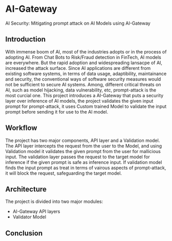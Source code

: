 # AI-Gateway
AI Security: Mitigating prompt attack on AI Models using AI-Gateway

## Introduction
With immense boom of AI, most of the industries adopts or in the process of adopting AI. From Chat Bots to Risk/Fraud detection in FinTech, AI models are everywhere. But the rapid adoption and widespreading lansacpe of AI, increased the attack surface. Since AI applications are different from existing software systems, in terms of data usage, adaptibility, maintainance and security, the conventional ways of software security measures would not be sufficient to secure AI systems.
Among, different critical threats on AI, such as model hijacking, data vulnerability, etc, prompt-attack is the most curcial one.
This project introduces a AI-Gateway that puts a security layer over inference of AI models, the project validates the given input prompt for prompt-attack, it uses Custom trained Model to validate the input prompt before sending it for use to the AI model.

## Workflow
The project has two major components, API layer and a Validation model. The API layer intercepts the request from the user to the Model, and using Validation model it validates the given prompt from the user for mallicious input. The validation layer passes the request to the target model for inference if the given prompt is safe as inference input. If validation model finds the input prompt as treat in terms of vairous aspects of prompt-attack, it will block the request, safeguarding the target model.


## Architecture

The project is divided into two major modules:
- AI-Gateway API layers
- Validator Model

## 

## Conclusion
